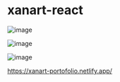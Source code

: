 # xanart-react

![image](https://github.com/AgusSaravia/xanart-react/assets/126606537/4c7f28dd-e5da-49fa-915c-e77d3cd0dc3c)


![image](https://github.com/AgusSaravia/xanart-react/assets/126606537/27f1f9f9-3bd8-4c89-9bf9-e4fa36a75947)

![image](https://github.com/AgusSaravia/xanart-react/assets/126606537/308dbf06-5dcb-48f8-95c2-9ec5da3d0e54)



https://xanart-portofolio.netlify.app/

